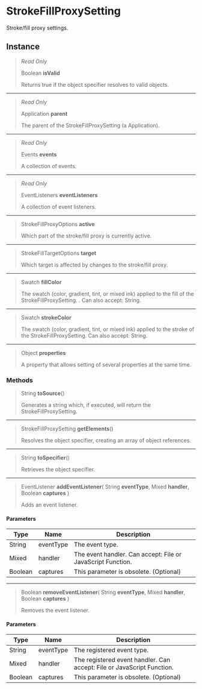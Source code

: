 # StrokeFillProxySetting
Stroke/fill proxy settings.

## Instance
> *Read Only* 
> 
> Boolean **isValid** 
>
> Returns true if the object specifier resolves to valid objects.
*** 
> *Read Only* 
> 
> Application **parent** 
>
> The parent of the StrokeFillProxySetting (a Application).
*** 
> *Read Only* 
> 
> Events **events** 
>
> A collection of events.
*** 
> *Read Only* 
> 
> EventListeners **eventListeners** 
>
> A collection of event listeners.
*** 
> StrokeFillProxyOptions **active** 
>
> Which part of the stroke/fill proxy is currently active.
*** 
> StrokeFillTargetOptions **target** 
>
> Which target is affected by changes to the stroke/fill proxy.
*** 
> Swatch **fillColor** 
>
> The swatch (color, gradient, tint, or mixed ink) applied to the fill of the StrokeFillProxySetting. . Can also accept: String.
*** 
> Swatch **strokeColor** 
>
> The swatch (color, gradient, tint, or mixed ink) applied to the stroke of the StrokeFillProxySetting. Can also accept: String.
*** 
> Object **properties** 
>
> A property that allows setting of several properties at the same time.

### Methods
> String **toSource**()
> 
> Generates a string which, if executed, will return the StrokeFillProxySetting.
*** 
> StrokeFillProxySetting **getElements**()
> 
> Resolves the object specifier, creating an array of object references.
*** 
> String **toSpecifier**()
> 
> Retrieves the object specifier.
*** 
> EventListener **addEventListener**( String **eventType**, Mixed **handler**, Boolean **captures** )
> 
> Adds an event listener.
#### Parameters
| Type | Name | Description |
|---|---|---|
| String | eventType | The event type. |
| Mixed | handler | The event handler. Can accept: File or JavaScript Function. |
| Boolean | captures | This parameter is obsolete. (Optional) |

*** 
> Boolean **removeEventListener**( String **eventType**, Mixed **handler**, Boolean **captures** )
> 
> Removes the event listener.
#### Parameters
| Type | Name | Description |
|---|---|---|
| String | eventType | The registered event type. |
| Mixed | handler | The registered event handler. Can accept: File or JavaScript Function. |
| Boolean | captures | This parameter is obsolete. (Optional) |


